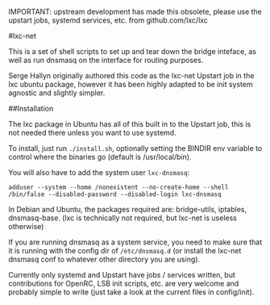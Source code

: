 IMPORTANT: upstream development has made this obsolete, please use the upstart jobs, systemd services, etc. from github.com/lxc/lxc

#lxc-net

This is a set of shell scripts to set up and tear down the bridge inteface, as well as run dnsmasq on the interface for routing purposes.

Serge Hallyn originally authored this code as the lxc-net Upstart job in the lxc ubuntu package, however it has been highly adapted to be init system agnostic and slightly simpler.

##Installation

The lxc package in Ubuntu has all of this built in to the Upstart job, this is not needed there unless you want to use systemd.

To install, just run `./install.sh`, optionally setting the BINDIR env variable to control where the binaries go (default is /usr/local/bin).

You will also have to add the system user `lxc-dnsmasq`:

    adduser --system --home /nonexistent --no-create-home --shell /bin/false --disabled-password --disabled-login lxc-dnsmasq

In Debian and Ubuntu, the packages required are: bridge-utils, iptables, dnsmasq-base. (lxc is technically not required, but lxc-net is useless otherwise)

If you are running dnsmasq as a system service, you need to make sure that it is running with the config dir of `/etc/dnsmasq.d` (or install the lxc-net dnsmasq conf to whatever other directory you are using).

Currently only systemd and Upstart have jobs / services written, but contributions for OpenRC, LSB init scripts, etc. are very welcome and probably simple to write (just take a look at the current files in config/init).
